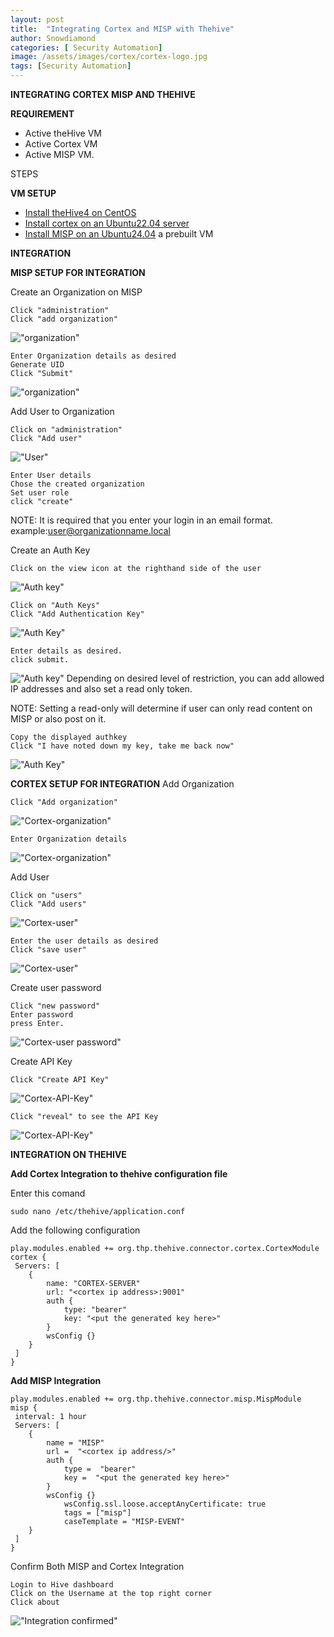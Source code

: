 ```yaml
---
layout: post
title:  "Integrating Cortex and MISP with Thehive"
author: Snowdiamond
categories: [ Security Automation]
image: /assets/images/cortex/cortex-logo.jpg
tags: [Security Automation]
---
```

**INTEGRATING CORTEX MISP AND THEHIVE**

**REQUIREMENT**
- Active theHive VM
- Active Cortex VM
- Active MISP VM.

STEPS

**VM SETUP**

- [Install theHive4 on CentOS](https://cybernetsworks.github.io/installing-thehive-on-centos-7/)
- [Install cortex on an Ubuntu22.04 server](https://cybernetsworks.github.io/installing-cortex-on-ubuntu22.4/)
- [Install MISP on an Ubuntu24.04](https://cybernetsworks.github.io/install-misp-on-ubuntu22.4/) a prebuilt VM 

**INTEGRATION**

**MISP SETUP FOR INTEGRATION**

Create an Organization on MISP

```
Click "administration"
Click "add organization"
```
!["organization"](/assets/images/misp/organization-creation-1.png)

```
Enter Organization details as desired
Generate UID
Click "Submit"
```
!["organization"](/assets/images/misp/organization-creation-2.png)

Add User to Organization

```
Click on "administration"
Click "Add user"
```
!["User"](/assets/images/misp/adding-user-to-organization-1.png)

```
Enter User details
Chose the created organization
Set user role
click "create"
```
NOTE: It is required that you enter your login in an email format. example:user@organizationname.local

Create an Auth Key

```
Click on the view icon at the righthand side of the user
```
!["Auth key"](/assets/images/misp/AuthKey-1.png)

```
Click on "Auth Keys"
Click "Add Authentication Key"
```
!["Auth Key"](/assets/images/misp/Authkey-2.png)

```
Enter details as desired.
click submit.
```
!["Auth key"](/assets/images/misp/Authkey-3.png)
Depending on desired level of restriction, you can add allowed IP addresses and also set a read only token.

NOTE: Setting a read-only will determine if user can only read content on MISP or also post on it.

```
Copy the displayed authkey
Click "I have noted down my key, take me back now"
```
!["Auth Key"](/assets/images/misp/Authkey-4.png)


**CORTEX SETUP FOR INTEGRATION**
Add Organization

```
Click "Add organization"
```
!["Cortex-organization"](/assets/images/cortex/Organization-1.png)

```
Enter Organization details
```
!["Cortex-organization"](/assets/images/cortex/Organization-2.png)


Add User
```
Click on "users"
Click "Add users"
```
!["Cortex-user"](/assets/images/cortex/cortex-user-1.png)

```
Enter the user details as desired
Click "save user"
```
!["Cortex-user"](/assets/images/cortex/cortex-user-2.png)

Create user password

```
Click "new password"
Enter password
press Enter.
```
!["Cortex-user password"](/assets/images/cortex/cortex-user-3.png)

Create API Key
```
Click "Create API Key"
```
!["Cortex-API-Key"](/assets/images/cortex/cortex-user-api.png)

```
Click "reveal" to see the API Key
```
!["Cortex-API-Key"](/assets/images/cortex/user-api-2.png)

**INTEGRATION ON THEHIVE**

**Add Cortex Integration to thehive configuration file** 

Enter this comand
```
sudo nano /etc/thehive/application.conf
```

Add the following configuration

```
play.modules.enabled += org.thp.thehive.connector.cortex.CortexModule
cortex {
 Servers: [
    {
        name: "CORTEX-SERVER" 
        url: "<cortex ip address>:9001"
        auth {
            type: "bearer"
            key: "<put the generated key here>"
        }
        wsConfig {}
    }
 ]
}
```

**Add MISP Integration**
```
play.modules.enabled += org.thp.thehive.connector.misp.MispModule
misp {
 interval: 1 hour
 Servers: [
    {
        name = "MISP" 
        url =  "<cortex ip address/>"
        auth {
            type =  "bearer"
            key =  "<put the generated key here>"
        }
        wsConfig {}
            wsConfig.ssl.loose.acceptAnyCertificate: true
            tags = ["misp"]
            caseTemplate = "MISP-EVENT"
    }
 ]
}
```
Confirm Both MISP and Cortex Integration

```
Login to Hive dashboard
Click on the Username at the top right corner
Click about
```
!["Integration confirmed"](/assets/images/thehive/integration-confirmation.png)
